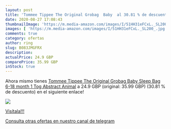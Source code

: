 ```yaml
---
layout: post
title: 'Tommee Tippee The Original Grobag  Baby  al 30.81 % de descuento'
date: 2020-08-27 17:08:43
thumbnailImage: 'https://m.media-amazon.com/images/I/51HH31eFCxL._SL200_.jpg'
images: [ 'https://m.media-amazon.com/images/I/51HH31eFCxL._SL200_.jpg' ]
comments: true
category: ofertas
author: ring
slug: B083JMGFRX
description:
actualPrice: 24.9 GBP
comparePrice: 35.99 GBP
inStock: true
---
```


Ahora mismo tienes [Tommee Tippee The Original Grobag  Baby Sleep Bag  6-18 month  1 Tog  Abstract Animal](https://www.amazon.com/dp/B083JMGFRX/?tag=redken08-20) a 24.9 GBP (original: 35.99 GBP) (30.81 %  de descuento) en el siguiente enlace!

[![](https://m.media-amazon.com/images/I/51HH31eFCxL._SL200_.jpg)](https://www.amazon.com/dp/B083JMGFRX/?tag=redken08-20)

[Visítala!!!](https://www.amazon.com/dp/B083JMGFRX/?tag=redken08-20)

[Consulta otras ofertas en nuestro canal de telegram](https://t.me/s/ofertas25)
